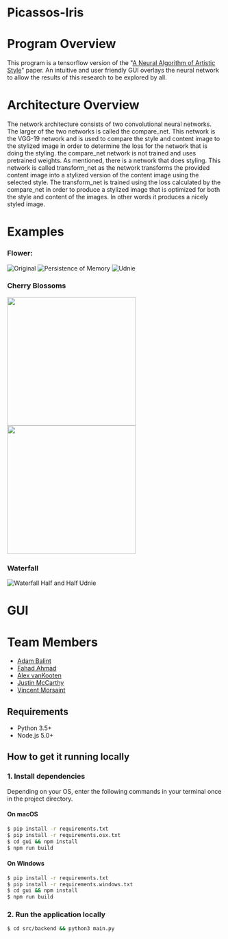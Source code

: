 # Picassos-Iris

# Program Overview
This program is a tensorflow version of the "[A Neural Algorithm of Artistic Style](https://arxiv.org/pdf/1508.06576)" paper. An intuitive and user friendly GUI overlays the neural network to allow the results of this research to be explored by all.

# Architecture Overview
The network architecture consists of two convolutional neural networks. The larger of the two networks is called the compare_net. This network is the VGG-19 network and is used to compare the style and content image to the stylized image in order to determine the loss for the network that is doing the styling. the compare_net network is not trained and uses pretrained weights. As mentioned, there is a network that does styling. This network is called transform_net as the network transforms the provided content image into a stylized version of the content image using the selected style. The transform_net is trained using the loss calculated by the compare_net in order to produce a stylized image that is optimized for both the style and content of the images. In other words it produces a nicely styled image.

# Examples

### Flower:
![Original](https://raw.github.com/AdamBalint/Picassos-Iris/master/flower.jpeg) ![Persistence of Memory](https://raw.github.com/AdamBalint/Picassos-Iris/master/flower-persistence.png) ![Udnie](https://raw.github.com/AdamBalint/Picassos-Iris/master/flower-udnie.png)

### Cherry Blossoms
<img src="https://raw.github.com/AdamBalint/Picassos-Iris/master/Korea_Cherry_Blossom.jpg" width="300" /> <img src="https://github.com/AdamBalint/Picassos-Iris/blob/master/Korea_Cherry_Blossoms_Scream.png" width="300" />

### Waterfall
![Waterfall Half and Half Udnie](https://raw.github.com/AdamBalint/Picassos-Iris/master/Waterfall.png)


# GUI




# Team Members
- [Adam Balint](https://github.com/AdamBalint)
- [Fahad Ahmad](https://github.com/fzxt)
- [Alex vanKooten](https://github.com/otherwise-six)
- [Justin McCarthy](https://github.com/justcarthy)
- [Vincent Morsaint](https://github.com/VMorsaint)

## Requirements
- Python 3.5+
- Node.js 5.0+

## How to get it running locally

### 1. Install dependencies

Depending on your OS, enter the following commands in your terminal once in the project directory.

#### On macOS
```sh
$ pip install -r requirements.txt
$ pip install -r requirements.osx.txt
$ cd gui && npm install
$ npm run build
```

#### On Windows
```sh
$ pip install -r requirements.txt
$ pip install -r requirements.windows.txt
$ cd gui && npm install
$ npm run build
```

### 2. Run the application locally

```sh
$ cd src/backend && python3 main.py
```
